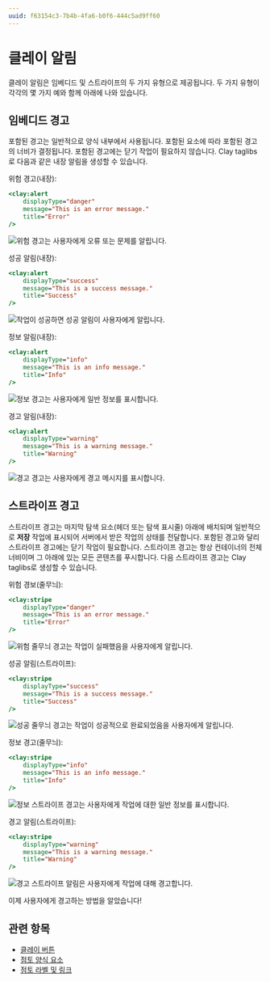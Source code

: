 ```yaml
---
uuid: f63154c3-7b4b-4fa6-b0f6-444c5ad9ff60
---
```


# 클레이 알림

클레이 알림은 임베디드 및 스트라이프의 두 가지 유형으로 제공됩니다. 두 가지 유형이 각각의 몇 가지 예와 함께 아래에 나와 있습니다.

## 임베디드 경고

포함된 경고는 일반적으로 양식 내부에서 사용됩니다. 포함된 요소에 따라 포함된 경고의 너비가 결정됩니다. 포함된 경고에는 닫기 작업이 필요하지 않습니다. Clay taglibs로 다음과 같은 내장 알림을 생성할 수 있습니다.

위험 경고(내장):

```jsp
<clay:alert
    displayType="danger"
    message="This is an error message."
    title="Error"
/>
```

![위험 경고는 사용자에게 오류 또는 문제를 알립니다.](./clay-alerts/images/01.png)

성공 알림(내장):

```jsp
<clay:alert
    displayType="success"
    message="This is a success message."
    title="Success"
/>
```

![작업이 성공하면 성공 알림이 사용자에게 알립니다.](./clay-alerts/images/02.png)

정보 알림(내장):

```jsp
<clay:alert
    displayType="info"
    message="This is an info message."
    title="Info"
/>
```

![정보 경고는 사용자에게 일반 정보를 표시합니다.](./clay-alerts/images/03.png)

경고 알림(내장):

```jsp
<clay:alert
    displayType="warning"
    message="This is a warning message."
    title="Warning"
/>
```

![경고 경고는 사용자에게 경고 메시지를 표시합니다.](./clay-alerts/images/04.png)

## 스트라이프 경고

스트라이프 경고는 마지막 탐색 요소(헤더 또는 탐색 표시줄) 아래에 배치되며 일반적으로 **저장** 작업에 표시되어 서버에서 받은 작업의 상태를 전달합니다. 포함된 경고와 달리 스트라이프 경고에는 닫기 작업이 필요합니다. 스트라이프 경고는 항상 컨테이너의 전체 너비이며 그 아래에 있는 모든 콘텐츠를 푸시합니다. 다음 스트라이프 경고는 Clay taglibs로 생성할 수 있습니다.

위험 경보(줄무늬):

```jsp
<clay:stripe
    displayType="danger"
    message="This is an error message."
    title="Error"
/>
```

![위험 줄무늬 경고는 작업이 실패했음을 사용자에게 알립니다.](./clay-alerts/images/05.png)

성공 알림(스트라이프):

```jsp
<clay:stripe
    displayType="success"
    message="This is a success message."
    title="Success"
/>
```

![성공 줄무늬 경고는 작업이 성공적으로 완료되었음을 사용자에게 알립니다.](./clay-alerts/images/06.png)

정보 경고(줄무늬):

```jsp
<clay:stripe
    displayType="info"
    message="This is an info message."
    title="Info"
/>
```

![정보 스트라이프 경고는 사용자에게 작업에 대한 일반 정보를 표시합니다.](./clay-alerts/images/07.png)

경고 알림(스트라이프):

```jsp
<clay:stripe
    displayType="warning"
    message="This is a warning message."
    title="Warning"
/>
```

![경고 스트라이프 알림은 사용자에게 작업에 대해 경고합니다.](./clay-alerts/images/08.png)

이제 사용자에게 경고하는 방법을 알았습니다!

## 관련 항목

* [클레이 버튼](./clay-buttons.md)
* [점토 양식 요소](./clay-form-elements.md)
* [점토 라벨 및 링크](./clay-links-and-labels.md)
